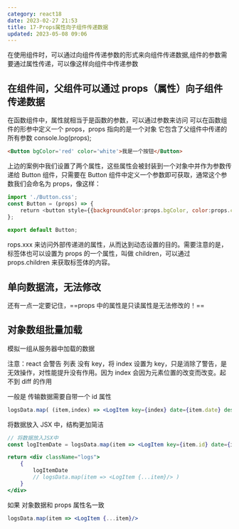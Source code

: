 ```yaml
---
category: react18
date: 2023-02-27 21:53
title: 17-Props属性向子组件传递数据
updated: 2023-05-08 09:06
---
```


在使用组件时，可以通过向组件传递参数的形式来向组件传递数据,组件的参数需要通过属性传递，可以像这样向组件中传递参数

## 在组件间，父组件可以通过 props（属性）向子组件传递数据

在函数组件中，属性就相当于是函数的参数，可以通过参数来访问
可以在函数组件的形参中定义一个 props，props 指向的是一个对象
它包含了父组件中传递的所有参数
console.log(props);

```html
<Button bgColor='red' color='white'>我是一个按钮</Button>
```

上边的案例中我们设置了两个属性，这些属性会被封装到一个对象中并作为参数传递给 Button 组件，只需要在 Button 组件中定义一个参数即可获取，通常这个参数我们会命名为 props，像这样：

```jsx
import './Button.css';
const Button = (props) => {
    return <button style={{backgroundColor:props.bgColor, color:props.color}}>{props.children}</button>;
};
​
export default Button;
```

rops.xxx 来访问外部传递进的属性，从而达到动态设置的目的。需要注意的是，标签体也可以设置为 props 的一个属性，叫做 children，可以通过 props.children 来获取标签体的内容。

## 单向数据流，无法修改

还有一点一定要记住，==props 中的属性是只读属性是无法修改的！==

## 对象数组批量加载

模拟一组从服务器中加载的数据

注意：react 会警告 列表 没有 key，将 index 设置为 key，只是消除了警告，是无效操作，对性能提升没有作用。因为 index 会因为元素位置的改变而改变。起不到 diff 的作用

一般是 传输数据需要自带一个 id 属性

```jsx
logsData.map( (item,index) => <LogItem key={index} date={item.date} desc={item.desc} time={item.time}/>);
```

将数据放入 JSX 中，结构更加简洁

```jsx
// 将数据放入JSX中
const logItemDate = logsData.map(item => <LogItem key={item.id} date={item.date} desc={item.desc} time={item.time}/>);

return <div className="logs">
    {
        logItemDate
        // logsData.map(item => <LogItem {...item}/> )
    }
</div>
```

如果 对象数据和 props 属性名一致

```jsx
logsData.map(item => <LogItem {...item}/>
```